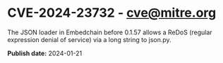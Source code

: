 # CVE-2024-23732 - cve@mitre.org

The JSON loader in Embedchain before 0.1.57 allows a ReDoS (regular expression denial of service) via a long string to json.py.

**Publish date:** 2024-01-21
